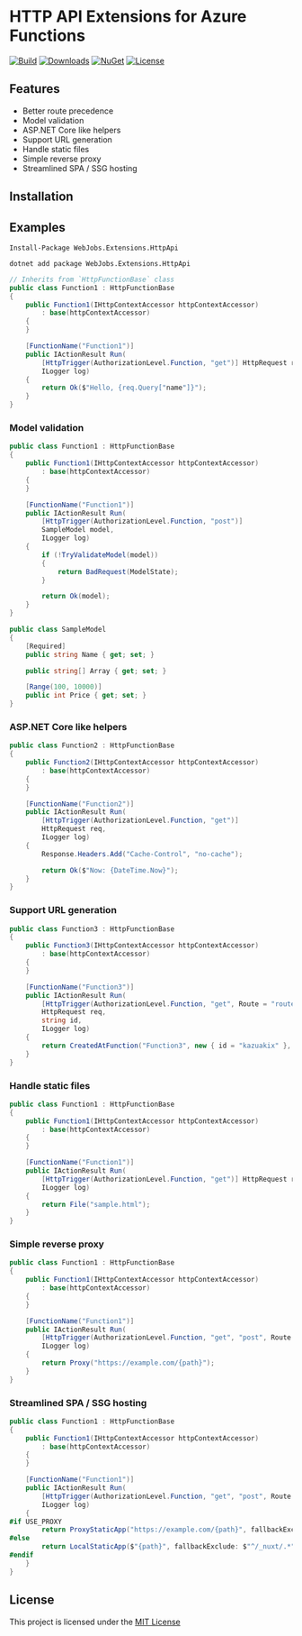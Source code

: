 # HTTP API Extensions for Azure Functions

[![Build](https://github.com/shibayan/azure-functions-http-api/workflows/Build/badge.svg)](https://github.com/shibayan/azure-functions-http-api/actions/workflows/build.yml)
[![Downloads](https://badgen.net/nuget/dt/WebJobs.Extensions.HttpApi)](https://www.nuget.org/packages/WebJobs.Extensions.HttpApi/)
[![NuGet](https://badgen.net/nuget/v/WebJobs.Extensions.HttpApi)](https://www.nuget.org/packages/WebJobs.Extensions.HttpApi/)
[![License](https://badgen.net/github/license/shibayan/azure-functions-http-api)](https://github.com/shibayan/azure-functions-http-api/blob/master/LICENSE)

## Features

- Better route precedence
- Model validation
- ASP.NET Core like helpers
- Support URL generation
- Handle static files
- Simple reverse proxy
- Streamlined SPA / SSG hosting

## Installation

## Examples

```
Install-Package WebJobs.Extensions.HttpApi
```

```
dotnet add package WebJobs.Extensions.HttpApi
```

```csharp
// Inherits from `HttpFunctionBase` class
public class Function1 : HttpFunctionBase
{
    public Function1(IHttpContextAccessor httpContextAccessor)
        : base(httpContextAccessor)
    {
    }

    [FunctionName("Function1")]
    public IActionResult Run(
        [HttpTrigger(AuthorizationLevel.Function, "get")] HttpRequest req,
        ILogger log)
    {
        return Ok($"Hello, {req.Query["name"]}");
    }
}
```

### Model validation

```csharp
public class Function1 : HttpFunctionBase
{
    public Function1(IHttpContextAccessor httpContextAccessor)
        : base(httpContextAccessor)
    {
    }

    [FunctionName("Function1")]
    public IActionResult Run(
        [HttpTrigger(AuthorizationLevel.Function, "post")]
        SampleModel model,
        ILogger log)
    {
        if (!TryValidateModel(model))
        {
            return BadRequest(ModelState);
        }

        return Ok(model);
    }
}

public class SampleModel
{
    [Required]
    public string Name { get; set; }

    public string[] Array { get; set; }

    [Range(100, 10000)]
    public int Price { get; set; }
}
```

### ASP.NET Core like helpers

```csharp
public class Function2 : HttpFunctionBase
{
    public Function2(IHttpContextAccessor httpContextAccessor)
        : base(httpContextAccessor)
    {
    }

    [FunctionName("Function2")]
    public IActionResult Run(
        [HttpTrigger(AuthorizationLevel.Function, "get")]
        HttpRequest req,
        ILogger log)
    {
        Response.Headers.Add("Cache-Control", "no-cache");

        return Ok($"Now: {DateTime.Now}");
    }
}
```

### Support URL generation

```csharp
public class Function3 : HttpFunctionBase
{
    public Function3(IHttpContextAccessor httpContextAccessor)
        : base(httpContextAccessor)
    {
    }

    [FunctionName("Function3")]
    public IActionResult Run(
        [HttpTrigger(AuthorizationLevel.Function, "get", Route = "route/{id}")]
        HttpRequest req,
        string id,
        ILogger log)
    {
        return CreatedAtFunction("Function3", new { id = "kazuakix" }, null);
    }
}
```

### Handle static files

```csharp
public class Function1 : HttpFunctionBase
{
    public Function1(IHttpContextAccessor httpContextAccessor)
        : base(httpContextAccessor)
    {
    }

    [FunctionName("Function1")]
    public IActionResult Run(
        [HttpTrigger(AuthorizationLevel.Function, "get")] HttpRequest req,
        ILogger log)
    {
        return File("sample.html");
    }
}
```

### Simple reverse proxy

```csharp
public class Function1 : HttpFunctionBase
{
    public Function1(IHttpContextAccessor httpContextAccessor)
        : base(httpContextAccessor)
    {
    }

    [FunctionName("Function1")]
    public IActionResult Run(
        [HttpTrigger(AuthorizationLevel.Function, "get", "post", Route = "{*path}"})] HttpRequest req,
        ILogger log)
    {
        return Proxy("https://example.com/{path}");
    }
}
```

### Streamlined SPA / SSG hosting

```csharp
public class Function1 : HttpFunctionBase
{
    public Function1(IHttpContextAccessor httpContextAccessor)
        : base(httpContextAccessor)
    {
    }

    [FunctionName("Function1")]
    public IActionResult Run(
        [HttpTrigger(AuthorizationLevel.Function, "get", "post", Route = "{*path}"})] HttpRequest req,
        ILogger log)
    {
#if USE_PROXY
        return ProxyStaticApp("https://example.com/{path}", fallbackExclude: $"^/_nuxt/.*");
#else
        return LocalStaticApp($"{path}", fallbackExclude: $"^/_nuxt/.*");
#endif
    }
}
```

## License

This project is licensed under the [MIT License](https://github.com/shibayan/azure-functions-http-api/blob/master/LICENSE)

